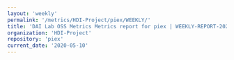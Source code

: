 ```yaml
---
layout: 'weekly'
permalink: '/metrics/HDI-Project/piex/WEEKLY/'
title: 'DAI Lab OSS Metrics Metrics report for piex | WEEKLY-REPORT-2020-05-10'
organization: 'HDI-Project'
repository: 'piex'
current_date: '2020-05-10'
---
```

